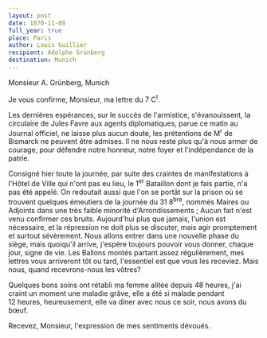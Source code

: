```yaml
---
layout: post
date: 1870-11-08
full_year: true
place: Paris
author: Louis Guillier
recipient: Adolphe Grünberg
destination: Munich
---
```


Monsieur A. Grünberg, Munich


Je vous confirme, Monsieur, ma lettre du 7 C<sup>t</sup>.

Les dernières espérances, sur le succès de l'armistice, s'évanouissent, la
circulaire de Jules Favre aux agents diplomatiques, parue ce matin au Journal
officiel, ne laisse plus aucun doute, les prétentions de M<sup>r</sup> de Bismarck ne
peuvent être admises. Il ne nous reste plus qu'à nous armer de courage, pour
défendre notre honneur, notre foyer et l'indépendance de la patrie.

Consigné hier toute la journée, par suite des craintes de manifestations
à l'Hôtel de Ville qui n'ont pas eu lieu, le 1<sup>er</sup> Bataillon dont je fais partie,
n'a pas été appelé. On redoutait aussi que l'on se portât sur la prison où se
trouvent quelques émeutiers de la journée du 31 8<sup>bre</sup>, nommés Maires ou Adjoints
dans une très faible minorité d'Arrondissements ; Aucun fait n'est venu
confirmer ces bruits. Aujourd'hui plus que jamais, l'union est nécessaire, et
la répression ne doit plus se discuter, mais agir promptement et surtout
sévèrement. Nous allons entrer dans une nouvelle phase du siège, mais quoiqu'il
arrive, j'espère toujours pouvoir vous donner, chaque jour, signe de vie. Les
Ballons montés partant assez régulièrement, mes lettres vous arriveront tôt ou
tard, l'essentiel est que vous les receviez. Mais nous, quand recevrons-nous
les vôtres?

Quelques bons soins ont rétabli ma femme alitée depuis 48 heures, j'ai craint
un moment une maladie grâve, elle a été si malade pendant 12 heures,
heureusement, elle va diner avec nous ce soir, nous avons du bœuf.

Recevez, Monsieur, l'expression de mes sentiments dévoués.
